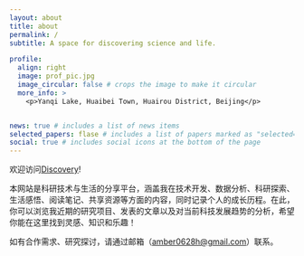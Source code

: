 ```yaml
---
layout: about
title: about
permalink: /
subtitle: A space for discovering science and life.

profile:
  align: right
  image: prof_pic.jpg
  image_circular: false # crops the image to make it circular
  more_info: >
    <p>Yanqi Lake, Huaibei Town, Huairou District, Beijing</p>


news: true # includes a list of news items
selected_papers: flase # includes a list of papers marked as "selected={true}"
social: true # includes social icons at the bottom of the page
---
```


欢迎访问[Discovery](https://amberhuangbooo.github.io/)!

本网站是科研技术与生活的分享平台，涵盖我在技术开发、数据分析、科研探索、生活感悟、阅读笔记、共享资源等方面的内容，同时记录个人的成长历程。在此，你可以浏览我近期的研究项目、发表的文章以及对当前科技发展趋势的分析，希望你能在这里找到灵感、知识和乐趣！

如有合作需求、研究探讨，请通过邮箱（amber0628h@gmail.com）联系。
